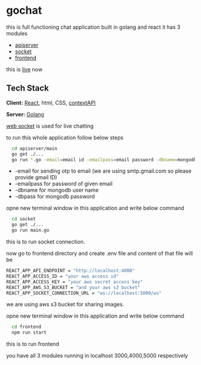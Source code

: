 
# gochat

this is full functioning chat application built in golang and react
it has 3 modules

- [apiserver](https://github.com/VishalTanwani/gochat/tree/main/apiserver)
- [socket](https://github.com/VishalTanwani/gochat/tree/main/socket)
- [frontend](https://github.com/VishalTanwani/gochat/tree/main/frontend)

this is [live](https://gochat-react.herokuapp.com/) now 

## Tech Stack

**Client:** [React](https://reactjs.org/), html, CSS, [contextAPI](https://reactjs.org/docs/context.html)

**Server:** [Golang](https://go.dev/doc/install)

[web socket](https://www.geeksforgeeks.org/what-is-web-socket-and-how-it-is-different-from-the-http/) is used for live chatting

to run this whole application follow below steps
```bash
  cd apiserver/main
  go get ./...
  go run *.go -email=email id -emailpass=email password -dbname=mongodb username -dbpass=mongodb password
```

- -email for sending otp to email (we are using smtp.gmail.com so please provide gmail ID)
- -emailpass for password of given email
- -dbname for mongodb user name
- -dbpass for mongodb password

opne new terminal window in this application and write below command
```bash
  cd socket
  go get ./...
  go run main.go
```
this is to run socket connection.

now go to frontend directory and create .env file and content of that file will be

```bash
REACT_APP_API_ENDPOINT = "http://localhost:4000"
REACT_APP_ACCESS_ID = "your aws access id"
REACT_APP_ACCESS_KEY = "your aws secret access key"
REACT_APP_AWS_S3_BUCKET = "and your aws s3 bucket"
REACT_APP_SOCKET_CONNECTION_URL = "ws://localhost:5000/ws"
```
we are using aws s3 bucket for sharing images.

opne new terminal window in this application and write below command

```bash
  cd frontend
  npm run start
```

this is to run frontend 

you have all 3 modules running in localhost 3000,4000,5000 respectively
